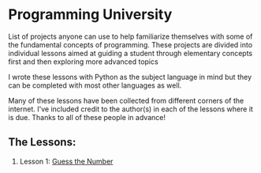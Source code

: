 # Programming University

List of projects anyone can use to help familiarize themselves with some of the
fundamental concepts of programming. These projects are divided into individual
lessons aimed at guiding a student through elementary concepts first and then
exploring more advanced topics

I wrote these lessons with Python as the subject language in mind but they can
be completed with most other languages as well.

Many of these lessons have been collected from different corners of the
internet. I've included credit to the author(s) in each of the lessons where it
is due. Thanks to all of these people in advance!

## The Lessons:

1. Lesson 1: [Guess the Number](Lesson1/README.md)
